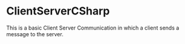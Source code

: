 # ClientServerCSharp
This is a basic Client Server Communication in which a client sends a message to the server.
